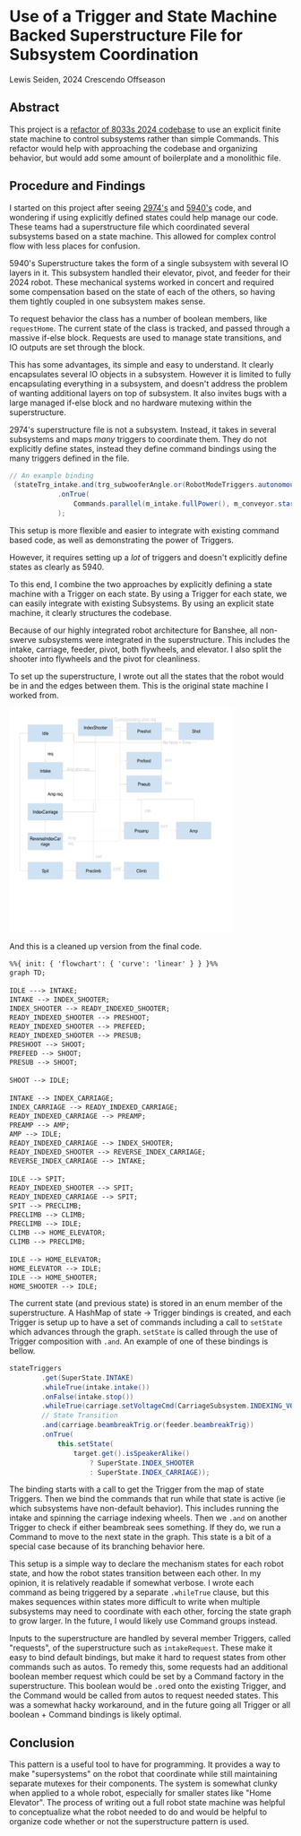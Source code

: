 # Use of a Trigger and State Machine Backed Superstructure File for Subsystem Coordination

Lewis Seiden, 2024 Crescendo Offseason

## Abstract

This project is a [refactor of 8033s 2024 codebase](https://github.com/HighlanderRobotics/Crescendo/tree/superstructure-subsystem) to use an explicit finite state machine to control subsystems rather than simple Commands.
This refactor would help with approaching the codebase and organizing behavior, but would add some amount of boilerplate and a monolithic file.

## Procedure and Findings

I started on this project after seeing [2974's](https://github.com/WaltonRobotics/Crescendo/blob/main/src/main/java/frc/robot/subsystems/Superstructure.java) and [5940's](https://github.com/BREAD5940/2024-Onseason/blob/main/src/main/java/frc/robot/subsystems/Superstructure.Java) code, and wondering if using explicitly defined states could help manage our code.
These teams had a superstructure file which coordinated several subsystems based on a state machine.
This allowed for complex control flow with less places for confusion.

5940's Superstructure takes the form of a single subsystem with several IO layers in it.
This subsystem handled their elevator, pivot, and feeder for their 2024 robot.
These mechanical systems worked in concert and required some compensation based on the state of each of the others, so having them tightly coupled in one subsystem makes sense.

To request behavior the class has a number of boolean members, like `requestHome`.
The current state of the class is tracked, and passed through a massive if-else block.
Requests are used to manage state transitions, and IO outputs are set through the block.

This has some advantages, its simple and easy to understand.
It clearly encapsulates several IO objects in a subsystem.
However it is limited to fully encapsulating everything in a subsystem, and doesn't address the problem of wanting additional layers on top of subsystem.
It also invites bugs with a large managed if-else block and no hardware mutexing within the superstructure.

2974's superstructure file is not a subsystem.
Instead, it takes in several subsystems and maps *many* triggers to coordinate them.
They do not explicitly define states, instead they define command bindings using the many triggers defined in the file.

```Java
// An example binding
 (stateTrg_intake.and(trg_subwooferAngle.or(RobotModeTriggers.autonomous()).and(trg_straightThroughReq.negate())))
            .onTrue(
                Commands.parallel(m_intake.fullPower(), m_conveyor.startSlower())
            );
```

This setup is more flexible and easier to integrate with existing command based code, as well as demonstrating the power of Triggers.

However, it requires setting up a *lot* of triggers and doesn't explicitly define states as clearly as 5940.

To this end, I combine the two approaches by explicitly defining a state machine with a Trigger on each state.
By using a Trigger for each state, we can easily integrate with existing Subsystems.
By using an explicit state machine, it clearly structures the codebase.

Because of our highly integrated robot architecture for Banshee, all non-swerve subsystems were integrated in the superstructure.
This includes the intake, carriage, feeder, pivot, both flywheels, and elevator.
I also split the shooter into flywheels and the pivot for cleanliness.

To set up the superstructure, I wrote out all the states that the robot would be in and the edges between them.
This is the original state machine I worked from.

<img alt="Banshee State Machine" src="../Assets/banshee-state-machine.png" width="400" height="400">

And this is a cleaned up version from the final code.

```mermaid
%%{ init: { 'flowchart': { 'curve': 'linear' } } }%%
graph TD;

IDLE ---> INTAKE;
INTAKE --> INDEX_SHOOTER;
INDEX_SHOOTER --> READY_INDEXED_SHOOTER;
READY_INDEXED_SHOOTER --> PRESHOOT;
READY_INDEXED_SHOOTER --> PREFEED;
READY_INDEXED_SHOOTER --> PRESUB;
PRESHOOT --> SHOOT;
PREFEED --> SHOOT;
PRESUB --> SHOOT;

SHOOT --> IDLE;

INTAKE --> INDEX_CARRIAGE;
INDEX_CARRIAGE --> READY_INDEXED_CARRIAGE;
READY_INDEXED_CARRIAGE --> PREAMP;
PREAMP --> AMP;
AMP --> IDLE;
READY_INDEXED_CARRIAGE --> INDEX_SHOOTER;
READY_INDEXED_SHOOTER --> REVERSE_INDEX_CARRIAGE;
REVERSE_INDEX_CARRIAGE --> INTAKE;

IDLE --> SPIT;
READY_INDEXED_SHOOTER --> SPIT;
READY_INDEXED_CARRIAGE --> SPIT;
SPIT --> PRECLIMB;
PRECLIMB --> CLIMB;
PRECLIMB --> IDLE;
CLIMB --> HOME_ELEVATOR;
CLIMB --> PRECLIMB;

IDLE --> HOME_ELEVATOR;
HOME_ELEVATOR --> IDLE;
IDLE --> HOME_SHOOTER;
HOME_SHOOTER --> IDLE;
```

The current state (and previous state) is stored in an enum member of the superstructure.
A HashMap of state -> Trigger bindings is created, and each Trigger is setup up to have a set of commands including a call to `setState` which advances through the graph.
`setState` is called through the use of Trigger composition with `.and`.
An example of one of these bindings is bellow.

```Java
stateTriggers
        .get(SuperState.INTAKE)
        .whileTrue(intake.intake())
        .onFalse(intake.stop())
        .whileTrue(carriage.setVoltageCmd(CarriageSubsystem.INDEXING_VOLTAGE))
        // State Transition
        .and(carriage.beambreakTrig.or(feeder.beambreakTrig))
        .onTrue(
            this.setState(
                target.get().isSpeakerAlike()
                    ? SuperState.INDEX_SHOOTER
                    : SuperState.INDEX_CARRIAGE));
```

The binding starts with a call to get the Trigger from the map of state Triggers.
Then we bind the commands that run while that state is active (ie which subsystems have non-default behavior).
This includes running the intake and spinning the carriage indexing wheels.
Then we `.and` on another Trigger to check if either beambreak sees something.
If they do, we run a Command to move to the next state in the graph.
This state is a bit of a special case because of its branching behavior here.

This setup is a simple way to declare the mechanism states for each robot state, and how the robot states transition between each other.
In my opinion, it is relatively readable if somewhat verbose.
I wrote each command as being triggered by a separate `.whileTrue` clause, but this makes sequences within states more difficult to write when multiple subsystems may need to coordinate with each other, forcing the state graph to grow larger.
In the future, I would likely use Command groups instead.

Inputs to the superstructure are handled by several member Triggers, called "requests", of the superstructure such as `intakeRequest`.
These make it easy to bind default bindings, but make it hard to request states from other commands such as autos.
To remedy this, some requests had an additional boolean member request which could be set by a Command factory in the superstructure.
This boolean would be `.or`ed onto the existing Trigger, and the Command would be called from autos to request needed states.
This was a somewhat hacky workaround, and in the future going all Trigger or all boolean + Command bindings is likely optimal.

## Conclusion

This pattern is a useful tool to have for programming.
It provides a way to make "supersystems" on the robot that coordinate while still maintaining separate mutexes for their components.
The system is somewhat clunky when applied to a whole robot, especially for smaller states like "Home Elevator".
The process of writing out a full robot state machine was helpful to conceptualize what the robot needed to do and would be helpful to organize code whether or not the superstructure pattern is used.
